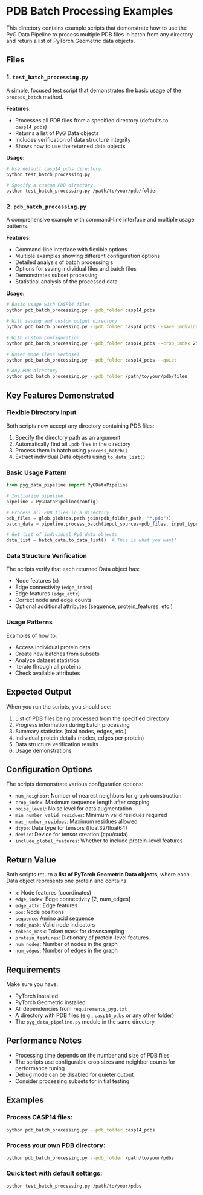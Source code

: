 # PDB Batch Processing Examples

This directory contains example scripts that demonstrate how to use the PyG Data Pipeline to process multiple PDB files in batch from any directory and return a list of PyTorch Geometric data objects.

## Files

### 1. `test_batch_processing.py`
A simple, focused test script that demonstrates the basic usage of the `process_batch` method.

**Features:**
- Processes all PDB files from a specified directory (defaults to `casp14_pdbs`)
- Returns a list of PyG Data objects
- Includes verification of data structure integrity
- Shows how to use the returned data objects

**Usage:**
```bash
# Use default casp14_pdbs directory
python test_batch_processing.py

# Specify a custom PDB directory
python test_batch_processing.py /path/to/your/pdb/folder
```

### 2. `pdb_batch_processing.py`
A comprehensive example with command-line interface and multiple usage patterns.

**Features:**
- Command-line interface with flexible options
- Multiple examples showing different configuration options
- Detailed analysis of batch processing s
- Options for saving individual files and batch files
- Demonstrates subset processing
- Statistical analysis of the processed data

**Usage:**
```bash
# Basic usage with CASP14 files
python pdb_batch_processing.py --pdb_folder casp14_pdbs

# With saving and custom output directory
python pdb_batch_processing.py --pdb_folder casp14_pdbs --save_individual --save_batch --output_dir my_outputs

# With custom configuration
python pdb_batch_processing.py --pdb_folder casp14_pdbs --crop_index 256 --num_neighbor 20

# Quiet mode (less verbose)
python pdb_batch_processing.py --pdb_folder casp14_pdbs --quiet

# Any PDB directory
python pdb_batch_processing.py --pdb_folder /path/to/your/pdb/files
```

## Key Features Demonstrated

### Flexible Directory Input
Both scripts now accept any directory containing PDB files:
1. Specify the directory path as an argument
2. Automatically find all `.pdb` files in the directory
3. Process them in batch using `process_batch()`
4. Extract individual Data objects using `to_data_list()`

### Basic Usage Pattern
```python
from pyg_data_pipeline import PyGDataPipeline

# Initialize pipeline
pipeline = PyGDataPipeline(config)

# Process all PDB files in a directory
pdb_files = glob.glob(os.path.join(pdb_folder_path, "*.pdb"))
batch_data = pipeline.process_batch(input_sources=pdb_files, input_type="pdb_file")

# Get list of individual PyG data objects
data_list = batch_data.to_data_list()  # This is what you want!
```

### Data Structure Verification
The scripts verify that each returned Data object has:
- Node features (`x`)
- Edge connectivity (`edge_index`)
- Edge features (`edge_attr`)
- Correct node and edge counts
- Optional additional attributes (sequence, protein_features, etc.)

### Usage Patterns
Examples of how to:
- Access individual protein data
- Create new batches from subsets
- Analyze dataset statistics
- Iterate through all proteins
- Check available attributes

## Expected Output

When you run the scripts, you should see:
1. List of PDB files being processed from the specified directory
2. Progress information during batch processing
3. Summary statistics (total nodes, edges, etc.)
4. Individual protein details (nodes, edges per protein)
5. Data structure verification results
6. Usage demonstrations

## Configuration Options

The scripts demonstrate various configuration options:
- `num_neighbor`: Number of nearest neighbors for graph construction
- `crop_index`: Maximum sequence length after cropping
- `noise_level`: Noise level for data augmentation
- `min_number_valid_residues`: Minimum valid residues required
- `max_number_residues`: Maximum residues allowed
- `dtype`: Data type for tensors (float32/float64)
- `device`: Device for tensor creation (cpu/cuda)
- `include_global_features`: Whether to include protein-level features

## Return Value

Both scripts return a **list of PyTorch Geometric Data objects**, where each Data object represents one protein and contains:
- `x`: Node features (coordinates)
- `edge_index`: Edge connectivity [2, num_edges]
- `edge_attr`: Edge features
- `pos`: Node positions
- `sequence`: Amino acid sequence
- `node_mask`: Valid node indicators
- `tokens_mask`: Token mask for downsampling
- `protein_features`: Dictionary of protein-level features
- `num_nodes`: Number of nodes in the graph
- `num_edges`: Number of edges in the graph

## Requirements

Make sure you have:
- PyTorch installed
- PyTorch Geometric installed
- All dependencies from `requirements_pyg.txt`
- A directory with PDB files (e.g., `casp14_pdbs` or any other folder)
- The `pyg_data_pipeline.py` module in the same directory

## Performance Notes

- Processing time depends on the number and size of PDB files
- The scripts use configurable crop sizes and neighbor counts for performance tuning
- Debug mode can be disabled for quieter output
- Consider processing subsets for initial testing

## Examples

### Process CASP14 files:
```bash
python pdb_batch_processing.py --pdb_folder casp14_pdbs
```

### Process your own PDB directory:
```bash
python pdb_batch_processing.py --pdb_folder /path/to/your/pdbs
```

### Quick test with default settings:
```bash
python test_batch_processing.py /path/to/your/pdbs
```
